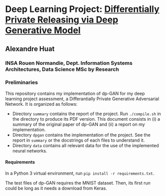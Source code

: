 # Deep Learning Project: [Differentially Private Releasing via Deep Generative Model](https://arxiv.org/abs/1801.01594)
## Alexandre Huat
### INSA Rouen Normandie, Dept. Information Systems Architectures, Data Science MSc by Research

### Preliminaries

This repository contains my implementation of dp-GAN for my deep learning project assessment, a Differantially Private Generative Adversarial Network. It is organized as follows:
* Directory `summary` contains the report of the project. Run `./compile.sh` in the directory to produce its PDF version. This document consists in (i) a summary of the original paper of dp-GAN and (ii) a report on my implementation.
* Directory `dpgan` contains the implementation of the project. See the report in `summary` or the docstrings of each files to understand it.
* Directory `data` contains all relevant data for the use of the implemented neural networks.

#### Requirements

In a Python 3 virtual environment, run `pip install -r requirements.txt`.

The test files of dp-GAN requires the MNIST dataset. Then, its first run could be long as it needs a download from Keras.
